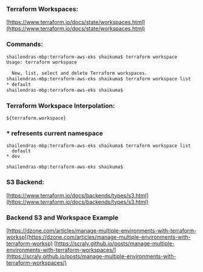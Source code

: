 ### Terraform Workspaces: 
[https://www.terraform.io/docs/state/workspaces.html](https://www.terraform.io/docs/state/workspaces.html)

### Commands:
```bash 
shailendras-mbp:terraform-aws-eks shaikuma$ terraform workspace
Usage: terraform workspace

  New, list, select and delete Terraform workspaces.
shailendras-mbp:terraform-aws-eks shaikuma$ terraform workspace list
* default
shailendras-mbp:terraform-aws-eks shaikuma$ 
```

### Terraform Workspace Interpolation:
```hcl
${terraform.workspace}
```

### * refresents current namespace
```hcl
shailendras-mbp:terraform-aws-eks shaikuma$ terraform workspace list
  default
* dev

shailendras-mbp:terraform-aws-eks shaikuma$ 
```

### S3 Backend:
[https://www.terraform.io/docs/backends/types/s3.html](https://www.terraform.io/docs/backends/types/s3.html)


### Backend S3 and Workspace Example
[https://dzone.com/articles/manage-multiple-environments-with-terraform-worksp](https://dzone.com/articles/manage-multiple-environments-with-terraform-worksp)
[https://scraly.github.io/posts/manage-multiple-environments-with-terraform-workspaces/](https://scraly.github.io/posts/manage-multiple-environments-with-terraform-workspaces/)
